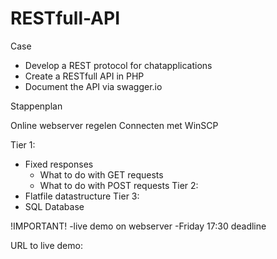 # RESTfull-API


Case
- Develop a REST protocol for chatapplications
- Create a RESTfull API in PHP
- Document the API via swagger.io

Stappenplan

Online webserver regelen
Connecten met WinSCP

Tier 1:
- Fixed responses
    - What to do with GET requests
    - What to do with POST requests
Tier 2:
- Flatfile datastructure
Tier 3:
- SQL Database

!IMPORTANT!
    -live demo on webserver
    -Friday 17:30 deadline
    
    
URL to live demo:

    
